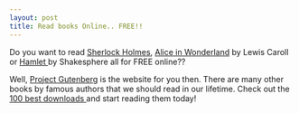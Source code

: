 ```yaml
---
layout: post
title: Read books Online.. FREE!!
---
```


Do you want to read [Sherlock Holmes](http://www.gutenberg.org/dirs/etext99/advsh12.txt), [Alice in Wonderland](http://www.gutenberg.org/dirs/etext91/alice30.txt) by Lewis Caroll or [Hamlet ](http://www.gutenberg.org/dirs/etext98/2ws2610.txt)by Shakesphere all for FREE online??

Well, [Project Gutenberg](http://www.gutenberg.org/wiki/Main_Page) is the website for you then. There are many other books by famous authors that we should read in our lifetime. Check out the [100 best downloads ](http://www.gutenberg.org/browse/scores/top)and start reading them today!
